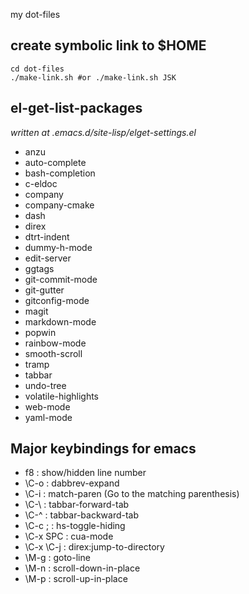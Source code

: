 my dot-files

create symbolic link to $HOME
-----
    cd dot-files
    ./make-link.sh #or ./make-link.sh JSK

el-get-list-packages
-----
*written at .emacs.d/site-lisp/elget-settings.el*
* anzu
* auto-complete
* bash-completion
* c-eldoc
* company
* company-cmake
* dash
* direx
* dtrt-indent
* dummy-h-mode
* edit-server
* ggtags
* git-commit-mode
* git-gutter
* gitconfig-mode
* magit
* markdown-mode
* popwin
* rainbow-mode
* smooth-scroll
* tramp
* tabbar
* undo-tree
* volatile-highlights
* web-mode
* yaml-mode

Major keybindings for emacs
-----
* f8        : show/hidden line number
* \C-o      : dabbrev-expand
* \C-i      : match-paren (Go to the matching parenthesis)
* \C-\\     : tabbar-forward-tab
* \C-^      : tabbar-backward-tab
* \C-c ;    : hs-toggle-hiding
* \C-x SPC  : cua-mode
* \C-x \C-j : direx:jump-to-directory
* \M-g      : goto-line
* \M-n      : scroll-down-in-place
* \M-p      : scroll-up-in-place
